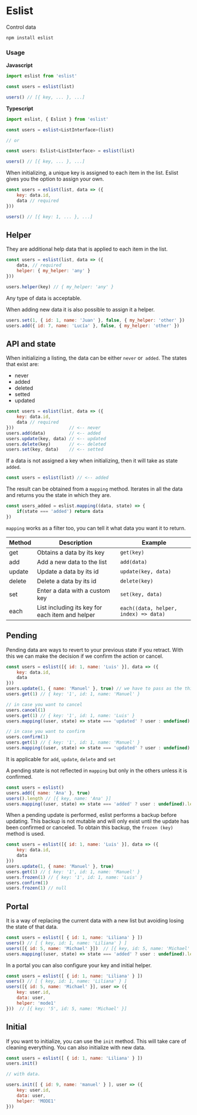 Eslist
=========

Control data

```
npm install eslist
```

### Usage

**Javascript**

```ts
import eslist from 'eslist'

const users = eslist(list)

users() // [{ key, ... }, ...]
```

**Typescript**
```ts
import eslist, { Eslist } from 'eslist'

const users = eslist<ListInterface>(list)

// or

const users: Eslist<ListInterface> = eslist(list)

users() // [{ key, ... }, ...]
```

When initializing, a unique key is assigned to each item in the list. Eslist gives you the option to assign your own. 

```js
const users = eslist(list, data => ({
    key: data.id,
    data // required
}))

users() // [{ key: 1, ... }, ...]
```

## Helper

They are additional help data that is applied to each item in the list. 

```js
const users = eslist(list, data => ({
    data, // required
    helper: { my_helper: 'any' }
}))

users.helper(key) // { my_helper: 'any' }
```

Any type of data is acceptable.

When adding new data it is also possible to assign it a helper. 
```js
users.set(1, { id: 1, name: 'Juan' }, false, { my_helper: 'other' })
users.add({ id: 7, name: 'Lucía' }, false, { my_helper: 'other' })
```

## API and state

When initializing a listing, the data can be either `never` or` added`. The states that exist are: 

* never
* added
* deleted
* setted
* updated

```js
const users = eslist(list, data => ({
    key: data.id,
    data // required
}))                     // <-- never
users.add(data)         // <-- added
users.update(key, data) // <-- updated
users.delete(key)       // <-- deleted
users.set(key, data)    // <-- setted
```

If a data is not assigned a key when initializing, then it will take as state `added`. 

```js
const users = eslist(list) // <-- added
```

The result can be obtained from a `mapping` method. Iterates in all the data and returns you the state in which they are.

```js
const users_added = eslist.mapping((data, state) => {
    if(state === 'added') return data
})
```

`mapping` works as a filter too, you can tell it what data you want it to return. 

| Method | Description | Example |
|---|---|------|
| get | Obtains a data by its key | `get(key)` |
| add | Add a new data to the list | `add(data)` |
| update | Update a data by its id | `update(key, data)` |
| delete | Delete a data by its id  | `delete(key)` |
| set | Enter a data with a custom key  | `set(key, data)` |
| each | List including its key for each item and helper | `each((data, helper, index) => data)` |

## Pending

Pending data are ways to revert to your previous state if you retract. With this we can make the decision if we confirm the action or cancel.

```js
const users = eslist([{ id: 1, name: 'Luis' }], data => ({
    key: data.id,
    data
}))
users.update(1, { name: 'Manuel' }, true) // we have to pass as the third parameter true 
users.get(1) // { key: '1', id: 1, name: 'Manuel' }

// in case you want to cancel 
users.cancel(1)
users.get(1) // { key: '1', id: 1, name: 'Luis' }
users.mapping((user, state) => state === 'updated' ? user : undefined).length // 0

// in case you want to confirm 
users.confirm(1)
users.get(1) // { key: '1', id: 1, name: 'Manuel' }
users.mapping((user, state) => state === 'updated' ? user : undefined).length // 1
```

It is applicable for  `add`, `update`, `delete` and `set`

A pending state is not reflected in `mapping` but only in the others unless it is confirmed.

```js
const users = eslist()
users.add({ name: 'Ana' }, true)
users().length // [{ key, name: 'Ana' }]
users.mapping((user, state) => state === 'added' ? user : undefined).length // 0
```

When a pending update is performed, eslist performs a backup before updating. This backup is not mutable and will only exist until the update has been confirmed or canceled. To obtain this backup, the `frozen (key)` method is used.

```js
const users = eslist([{ id: 1, name: 'Luis' }], data => ({
    key: data.id,
    data
}))
users.update(1, { name: 'Manuel' }, true)
users.get(1) // { key: '1', id: 1, name: 'Manuel' }
users.frozen(1) // { key: '1', id: 1, name: 'Luis' }
users.confirm(1)
users.frozen(1) // null
```

## Portal

It is a way of replacing the current data with a new list but avoiding losing the state of that data. 

```js
const users = eslist([ { id: 1, name: 'Liliana' } ])
users() // [ { key, id: 1, name: 'Liliana' } ]
users([{ id: 5, name: 'Michael' }])  // [{ key, id: 5, name: 'Michael' }]
users.mapping((user, state) => state === 'added' ? user : undefined).length // 2
```

In a portal you can also configure your key and initial helper.

```js
const users = eslist([ { id: 1, name: 'Liliana' } ])
users() // [ { key, id: 1, name: 'Liliana' } ]
users([{ id: 5, name: 'Michael' }], user => ({
    key: user.id,
    data: user,
    helper: 'mode1'
}))  // [{ key: '5', id: 5, name: 'Michael' }]
```

## Initial

If you want to initialize, you can use the `init` method. This will take care of cleaning everything. You can also initialize with new data. 

```js
const users = eslist([ { id: 1, name: 'Liliana' } ])
users.init()

// with data.

users.init([ { id: 9, name: 'manuel' } ], user => ({
    key: user.id,
    data: user,
    helper: 'MODE1'
}))
```
